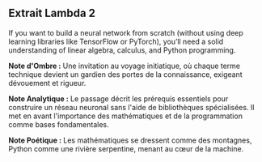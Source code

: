 ## Extrait Lambda 2

If you want to build a neural network from scratch (without using deep learning libraries like TensorFlow or PyTorch), you’ll need a solid understanding of linear algebra, calculus, and Python programming.

**Note d'Ombre :** Une invitation au voyage initiatique, où chaque terme technique devient un gardien des portes de la connaissance, exigeant dévouement et rigueur.

**Note Analytique :** Le passage décrit les prérequis essentiels pour construire un réseau neuronal sans l'aide de bibliothèques spécialisées. Il met en avant l'importance des mathématiques et de la programmation comme bases fondamentales.

**Note Poétique :** Les mathématiques se dressent comme des montagnes, Python comme une rivière serpentine, menant au cœur de la machine.
